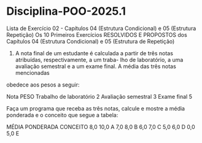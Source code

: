 # Disciplina-POO-2025.1

Lista de Exercício 02 - Capítulos 04 (Estrutura Condicional) e 05 (Estrutura Repetição)
Os 10 Primeiros Exercícios RESOLVIDOS E PROPOSTOS dos Capítulos 04 (Estrutura Condicional) e 05 (Estrutura de Repetição)

1. A nota final de um estudante é calculada a partir de três notas atribuídas, respectivamente, a um traba-
lho de laboratório, a uma avaliação semestral e a um exame final. A média das três notas mencionadas

obedece aos pesos a seguir:

Nota PESO
Trabalho de laboratório 2
Avaliação semestral 3
Exame final 5

Faça um programa que receba as três notas, calcule e mostre a média ponderada e o conceito que segue
a tabela:

MÉDIA PONDERADA CONCEITO
8,0 10,0 A
7,0 8,0 B
6,0 7,0 C
5,0 6,0 D
0,0 5,0 E
